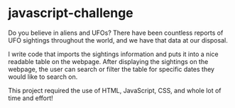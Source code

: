# javascript-challenge

Do you believe in aliens and UFOs?
There have been countless reports of UFO sightings throughout the world, and we have that data at our disposal.

I write code that imports the sightings information and puts it into a nice readable table on the webpage.
After displaying the sightings on the webpage, the user can search or filter the table for specific dates they would like to search on.

This project required the use of HTML, JavaScript, CSS, and whole lot of time and effort!